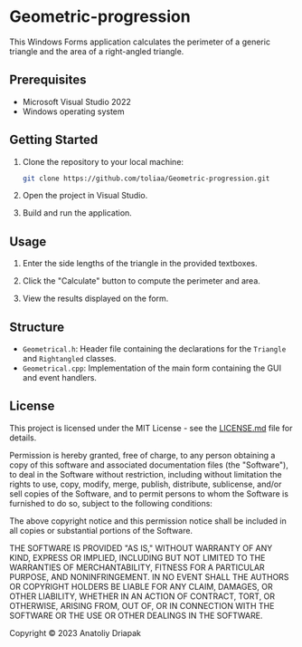 # Geometric-progression


This Windows Forms application calculates the perimeter of a generic triangle and the area of a right-angled triangle.

## Prerequisites

- Microsoft Visual Studio 2022
- Windows operating system

## Getting Started

1. Clone the repository to your local machine:

    ```bash
    git clone https://github.com/toliaa/Geometric-progression.git
    ```

2. Open the project in Visual Studio.

3. Build and run the application.

## Usage

1. Enter the side lengths of the triangle in the provided textboxes.

2. Click the "Calculate" button to compute the perimeter and area.

3. View the results displayed on the form.

## Structure

- `Geometrical.h`: Header file containing the declarations for the `Triangle` and `Rightangled` classes.
- `Geometrical.cpp`: Implementation of the main form containing the GUI and event handlers.



## License

This project is licensed under the MIT License - see the [LICENSE.md](LICENSE) file for details.

Permission is hereby granted, free of charge, to any person obtaining a copy of this software and associated documentation files (the "Software"), to deal in the Software without restriction, including without limitation the rights to use, copy, modify, merge, publish, distribute, sublicense, and/or sell copies of the Software, and to permit persons to whom the Software is furnished to do so, subject to the following conditions:

The above copyright notice and this permission notice shall be included in all copies or substantial portions of the Software.

THE SOFTWARE IS PROVIDED "AS IS," WITHOUT WARRANTY OF ANY KIND, EXPRESS OR IMPLIED, INCLUDING BUT NOT LIMITED TO THE WARRANTIES OF MERCHANTABILITY, FITNESS FOR A PARTICULAR PURPOSE, AND NONINFRINGEMENT. IN NO EVENT SHALL THE AUTHORS OR COPYRIGHT HOLDERS BE LIABLE FOR ANY CLAIM, DAMAGES, OR OTHER LIABILITY, WHETHER IN AN ACTION OF CONTRACT, TORT, OR OTHERWISE, ARISING FROM, OUT OF, OR IN CONNECTION WITH THE SOFTWARE OR THE USE OR OTHER DEALINGS IN THE SOFTWARE.

Copyright © 2023 Anatoliy Driapak

